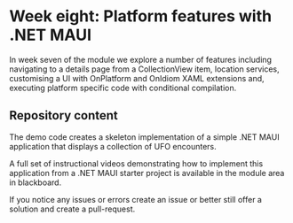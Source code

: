 # Week eight: Platform features with .NET MAUI   
In week seven of the module we explore a number of features including navigating to a details page from a CollectionView item, location services, customising a UI with OnPlatform and OnIdiom XAML extensions and, executing platform specific code with conditional compilation.

## Repository content
The demo code creates a skeleton implementation of a simple .NET MAUI application that displays a collection of UFO encounters. 

A full set of instructional videos demonstrating how to implement this application from a .NET MAUI starter project is available in the module area in blackboard. 

If you notice any issues or errors create an issue or better still offer a solution and create a pull-request.